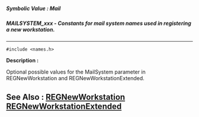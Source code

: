 ##### Symbolic Value : Mail
##### MAILSYSTEM_xxx - Constants for mail system names used in registering a new workstation.
---
```
#include <names.h>
```
**Description :**

Optional possible values for the MailSystem parameter in REGNewWorkstation and 
REGNewWorkstationExtended.

**See Also :**
[REGNewWorkstation](/reference/Func/REGNewWorkstation)
[REGNewWorkstationExtended](/reference/Func/REGNewWorkstationExtended)
---
